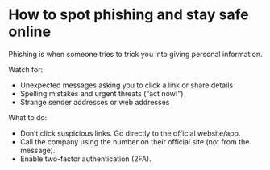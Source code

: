 # How to spot phishing and stay safe online

Phishing is when someone tries to trick you into giving personal information.

Watch for:

- Unexpected messages asking you to click a link or share details
- Spelling mistakes and urgent threats (“act now!”)
- Strange sender addresses or web addresses

What to do:

- Don’t click suspicious links. Go directly to the official website/app.
- Call the company using the number on their official site (not from the message).
- Enable two-factor authentication (2FA).
